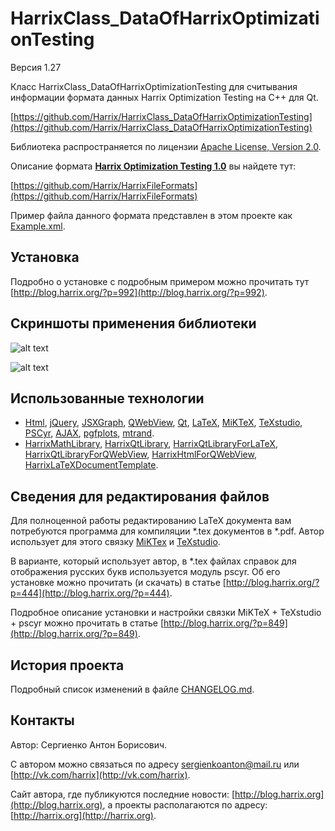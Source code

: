 HarrixClass_DataOfHarrixOptimizationTesting
===========================================

Версия 1.27

Класс HarrixClass_DataOfHarrixOptimizationTesting для считывания информации формата данных Harrix Optimization Testing на C++ для Qt.

[https://github.com/Harrix/HarrixClass_DataOfHarrixOptimizationTesting](https://github.com/Harrix/HarrixClass_DataOfHarrixOptimizationTesting)

Библиотека распространяется по лицензии [Apache License, Version 2.0](https://github.com/Harrix/HarrixClass_DataOfHarrixOptimizationTesting/blob/master/LICENSE.txt).

Описание формата [**Harrix Optimization Testing 1.0**](https://github.com/Harrix/HarrixFileFormats/tree/master/Harrix%20Optimization%20Testing%201.0) вы найдете тут:

[https://github.com/Harrix/HarrixFileFormats](https://github.com/Harrix/HarrixFileFormats)

Пример файла данного формата представлен в этом проекте как [Example.xml](https://github.com/Harrix/HarrixClass_DataOfHarrixOptimizationTesting/blob/master/Example.xml).

Установка
---------

Подробно о установке с подробным примером можно прочитать тут [http://blog.harrix.org/?p=992](http://blog.harrix.org/?p=992).

Скриншоты применения библиотеки
-------------------------------

![alt text](https://raw.github.com/Harrix/HarrixClass_DataOfHarrixOptimizationTesting/master/imagesforgithub/example1.png "Пример вывода HTML кода")

![alt text](https://raw.github.com/Harrix/HarrixClass_DataOfHarrixOptimizationTesting/master/imagesforgithub/example2.png "Пример вывода LaTeX кода")

Использованные технологии
-------------------------

- [Html](http://ru.wikipedia.org/wiki/HTML), [jQuery](http://jquery.com/), [JSXGraph](https://github.com/jsxgraph/jsxgraph), [QWebView](http://qt-project.org/doc/qt-5/qwebview.html), [Qt](http://qt-project.org/), [LaTeX](http://ru.wikipedia.org/wiki/LaTeX), [MiKTeX](http://miktex.org/), [TeXstudio](http://texstudio.sourceforge.net/), [PSCyr]([http://blog.harrix.org/?p=444](http://blog.harrix.org/?p=444)),  [AJAX](http://ru.wikipedia.org/wiki/AJAX), [pgfplots](http://pgfplots.sourceforge.net/), [mtrand](http://www.bedaux.net/mtrand/).
- [HarrixMathLibrary](https://github.com/Harrix/HarrixMathLibrary), [HarrixQtLibrary](https://github.com/Harrix/HarrixQtLibrary), [HarrixQtLibraryForLaTeX](https://github.com/Harrix/HarrixQtLibraryForLaTeX), [HarrixQtLibraryForQWebView](https://github.com/Harrix/HarrixQtLibraryForQWebView), [HarrixHtmlForQWebView](https://github.com/Harrix/HarrixHtmlForQWebView), [HarrixLaTeXDocumentTemplate](https://github.com/Harrix/HarrixLaTeXDocumentTemplate).

Сведения для редактирования файлов
----------------------------------

Для полноценной работы редактированию LaTeX документа вам потребуются программа для компиляции \*.tex документов в \*.pdf. Автор использует для этого связку [MiKTex](http://www.miktex.org/) и [TeXstudio](http://texstudio.sourceforge.net/). 

В варианте, который использует автор, в \*.tex файлах справок для отображения русских букв используется модуль pscyr. Об его установке можно прочитать (и скачать) в статье [http://blog.harrix.org/?p=444](http://blog.harrix.org/?p=444).

Подробное описание установки и настройки связки MiKTeX + TeXstudio + pscyr можно прочитать в статье [http://blog.harrix.org/?p=849](http://blog.harrix.org/?p=849).

История проекта
---------------

Подробный список изменений в файле [CHANGELOG.md](https://github.com/Harrix/HarrixClass_DataOfHarrixOptimizationTesting/blob/master/CHANGELOG.md).

Контакты
--------

Автор: Сергиенко Антон Борисович.

С автором можно связаться по адресу [sergienkoanton@mail.ru](mailto:sergienkoanton@mail.ru) или  [http://vk.com/harrix](http://vk.com/harrix).

Сайт автора, где публикуются последние новости: [http://blog.harrix.org](http://blog.harrix.org), а проекты располагаются по адресу: [http://harrix.org](http://harrix.org).
